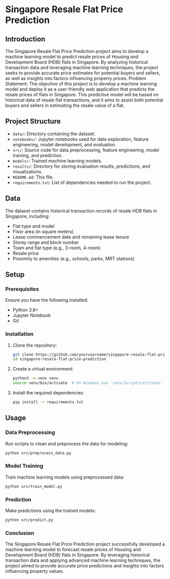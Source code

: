 # Singapore Resale Flat Price Prediction

## Introduction

The Singapore Resale Flat Price Prediction project aims to develop a machine learning model to predict resale prices of Housing and Development Board (HDB) flats in Singapore. By analyzing historical transaction data and leveraging machine learning techniques, the project seeks to provide accurate price estimates for potential buyers and sellers, as well as insights into factors influencing property prices.
Problem Statement:
The objective of this project is to develop a machine learning model and deploy it as a user-friendly web application that predicts the resale prices of flats in Singapore. This predictive model will be based on historical data of resale flat transactions, and it aims to assist both potential buyers and sellers in estimating the resale value of a flat.

## Project Structure

- `data/`: Directory containing the dataset.
- `notebooks/`: Jupyter notebooks used for data exploration, feature engineering, model development, and evaluation.
- `src/`: Source code for data preprocessing, feature engineering, model training, and prediction.
- `models/`: Trained machine learning models.
- `results/`: Directory for storing evaluation results, predictions, and visualizations.
- `README.md`: This file.
- `requirements.txt`: List of dependencies needed to run the project.

## Data

The dataset contains historical transaction records of resale HDB flats in Singapore, including:

- Flat type and model
- Floor area (in square meters)
- Lease commencement date and remaining lease tenure
- Storey range and block number
- Town and flat type (e.g., 3-room, 4-room)
- Resale price
- Proximity to amenities (e.g., schools, parks, MRT stations)

## Setup

### Prerequisites

Ensure you have the following installed:

- Python 3.8+
- Jupyter Notebook
- Git

### Installation

1. Clone the repository:
    ```bash
    git clone https://github.com/yourusername/singapore-resale-flat-price-prediction.git
    cd singapore-resale-flat-price-prediction
    ```

2. Create a virtual environment:
    ```bash
    python3 -m venv venv
    source venv/bin/activate  # On Windows use `venv\Scripts\activate`
    ```

3. Install the required dependencies:
    ```bash
    pip install -r requirements.txt
    ```

## Usage

### Data Preprocessing

Run scripts to clean and preprocess the data for modeling:
```bash
python src/preprocess_data.py
```

### Model Training

Train machine learning models using preprocessed data:
```bash
python src/train_model.py
```

### Prediction

Make predictions using the trained models:
```bash
python src/predict.py
```
### Conclusion

The Singapore Resale Flat Price Prediction project successfully developed a machine learning model to forecast resale prices of Housing and Development Board (HDB) flats in Singapore. By leveraging historical transaction data and applying advanced machine learning techniques, the project aimed to provide accurate price predictions and insights into factors influencing property values.
